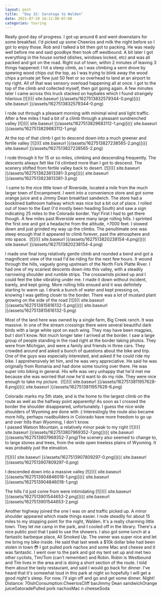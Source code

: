 ```yaml
---
layout: post
title:  "Day 32: Saratoga to Walden"
date: 2021-07-28 16:11:00-07:00
categories: touring
---
```

Really good day of progress. I got up around 6 and went downstairs for some breakfast. I'd picked up some Cheerios and milk the night before so I got to enjoy those. Rob and I talked a bit then got to packing. He was ready well before me and said goodbye then took off westbound. A bit later I got everything in the house sorted (dishes, windows locked, etc) and was all packed and got on the road. Right out of town, within 2 minutes of leaving 3 things happened: I hit a steep climb, as I was climbing a semi drove by spewing wood chips out the top, as I was trying to blink away the wood chips a private jet flew just 50 feet or so overhead to land at an airport to my right. All of that was sensory overload happening all at once. I got to the top of the climb and collected myself, then got going again. A few minutes later I came across this truck stacked on haybales which I found strangely hilarious
[![]({{ site.baseurl }}/assets/1627513832579344-0.png)]({{ site.baseurl }}/assets/1627513832579344-0.png)
  
I rode out through a pleasant morning with minimal wind and light traffic. After a few miles I had a bit of a climb through a pleasant sundrenched valley
[![]({{ site.baseurl }}/assets/1627513829683112-1.png)]({{ site.baseurl }}/assets/1627513829683112-1.png)
  
At the top of that climb I got to descend down into a much greener and fertile valley
[![]({{ site.baseurl }}/assets/1627513827238565-2.png)]({{ site.baseurl }}/assets/1627513827238565-2.png)
  
I rode through it for 15 or so miles, climbing and descending frequently. The descents always felt like I'd climbed more than I got to descend. The scenery shifted from fertile valley back to desert.
[![]({{ site.baseurl }}/assets/1627513823813381-3.png)]({{ site.baseurl }}/assets/1627513823813381-3.png)
  
 I came to the nice little town of Riverside, located a mile from the much larger town of Encampment. I went into a convenience store and got some orange juice and a Jimmy Dean breakfast sandwich. The store had a booklined bathroom hallway which was nice but a bit out of place. I rolled out of town to the East (I'd mostly been heading South) and saw a sign indicating 25 miles to the Colorado border. Yay! First I had to get there though. A few miles past Riverside were many large rolling hills. I sprinted the first one and got a headache from the altitude, >7000 feet. I slowed down and just grinded my way up the climbs. The penultimate one was steep enough that it appeared to climb forever, past the atmosphere and into space. 
[![]({{ site.baseurl }}/assets/1627513820238154-4.png)]({{ site.baseurl }}/assets/1627513820238154-4.png)
  
I made one final long relatively gentle climb and rounded a bend and got a magnificent view of the road I'd be riding for the next few hours. It wound through the hills, vaguely going upstream of the North Fork Platte River. I had one of my scariest descents down into this valley, with a steadily narrowing shoulder and rumble strips. The crosswinds picked up and I could feel the bike vibrating under me. I made it down without incident, barely, and kept going. More rolling hills ensued and it was definitely starting to warm up. I drank a bunch of water and kept pressing on, knowing I was getting closer to the border. There was a lot of mustard plant growing on the side of the road
[![]({{ site.baseurl }}/assets/1627513815616132-5.png)]({{ site.baseurl }}/assets/1627513815616132-5.png)
  
Most of the land here was owned by a single farm, Big Creek ranch. It was massive. In one of the stream crossings there were several beautiful dark birds with a large white spot on each wing. They may have been magpies, but I don't know. Not much longer later I arrived at the border. I saw a large group of people standing in the road right at the border taking photos. They were from Michigan, and were a family and friends in three cars. They crowded around and asked a bunch of questions about the bike and trip. One of the guys was especially interested, and asked if he could ride my bike. I apprehensively let him, and he was very appreciative. He said he was originally from Romania and had done some touring over there. He was super into biking in general. His wife was very unhappy that he'd met me because she was worried that now he'd want to do my ride. They were nice enough to take my picture. 
[![]({{ site.baseurl }}/assets/1627513811957628-6.png)]({{ site.baseurl }}/assets/1627513811957628-6.png)
  
Colorado marks my 5th state, and is the home to the largest climb on the route as well as the halfway point apparently! As soon as I crossed the border the shoulder disappeared, unfortunately. I guess the nice wide shoulders of Wyoming are done with :( Interestingly the route also became more hilly, perhaps roadbuilders in Colorado have more freedom to go up and over hills than Wyoming, I don't know.   
I passed Watson Mountain, a relatively minor peak to my right
[![]({{ site.baseurl }}/assets/1627513807969352-7.png)]({{ site.baseurl }}/assets/1627513807969352-7.png)The scenery also seemed to change to, to large stones and trees, from the wide open treeless plains of Wyoming. It was probably just the elevation.   

[![]({{ site.baseurl }}/assets/1627513907809297-0.png)]({{ site.baseurl }}/assets/1627513907809297-0.png)
  
I descended down into a massive valley
[![]({{ site.baseurl }}/assets/1627513904846018-1.png)]({{ site.baseurl }}/assets/1627513904846018-1.png)
  
The hills I'd just come from were intimidating
[![]({{ site.baseurl }}/assets/1627513901544653-2.png)]({{ site.baseurl }}/assets/1627513901544653-2.png)
  
Another highway joined the one I was on and traffic picked up. A minor shoulder appeared which made things easier. I rode steadily for about 15 miles to my stopping point for the night, Walden. It's a really charming little town. They let me camp in the park, and I cooled off in the library. There's a nice public pool that I paid to use the showers. I also got some lunch at a fantastic barbeque place, All Smoked Up. The owner was super nice and let me bring my bike inside. He said that last week a $10k dollar bike had been stolen in town 😳 I got pulled pork nachos and some Mac and cheese and it was fantastic. I went over to the park and got my tent set up and met two other cyclists, Tim/Tom (can't remember) and Robin. Robin is Westbound and Tim lives in the area and is doing a short section of the route. I told them about the tasty restaurant, and said I would go back for dinner. I've heard that it's somewhat loud in this park at night so hopefully I will get a good night's sleep. For now, I'll sign off and go and get some dinner. Night!  
Distance: 70ishConsumption:CheeriosCliff barJimmy Dean sandwichOrange juiceGatoradePulled pork nachosMac n cheeseSoda  

